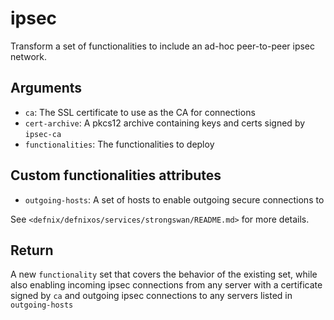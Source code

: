 ipsec
================

Transform a set of functionalities to include an ad-hoc peer-to-peer ipsec
network.

Arguments
----------

* `ca`: The SSL certificate to use as the CA for connections
* `cert-archive`: A pkcs12 archive containing keys and certs signed by
  `ipsec-ca`
* `functionalities`: The functionalities to deploy

Custom functionalities attributes
----------------------------------

* `outgoing-hosts`: A set of hosts to enable outgoing secure connections to

See `<defnix/defnixos/services/strongswan/README.md>` for more details.

Return
-------

A new `functionality` set that covers the behavior of the existing set, while
also enabling incoming ipsec connections from any server with a certificate
signed by `ca` and outgoing ipsec connections to any servers listed in
`outgoing-hosts`
